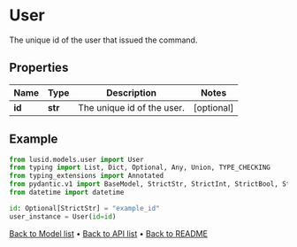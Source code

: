 # User

The unique id of the user that issued the command.
## Properties
Name | Type | Description | Notes
------------ | ------------- | ------------- | -------------
**id** | **str** | The unique id of the user. | [optional] 
## Example

```python
from lusid.models.user import User
from typing import List, Dict, Optional, Any, Union, TYPE_CHECKING
from typing_extensions import Annotated
from pydantic.v1 import BaseModel, StrictStr, StrictInt, StrictBool, StrictFloat, StrictBytes, Field, validator, ValidationError, conlist, constr
from datetime import datetime

id: Optional[StrictStr] = "example_id"
user_instance = User(id=id)

```

[Back to Model list](../README.md#documentation-for-models) &#8226; [Back to API list](../README.md#documentation-for-api-endpoints) &#8226; [Back to README](../README.md)

